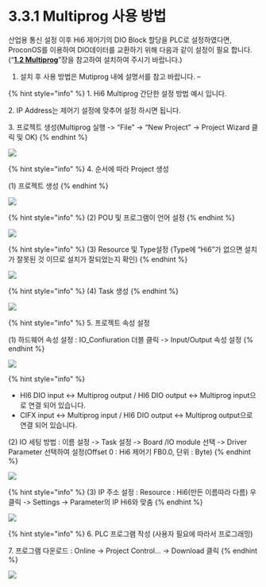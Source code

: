 # 3.3.1 Multiprog 사용 방법

산업용 통신 설정 이후 Hi6 제어기의 DIO Block 할당을 PLC로 설정하였다면, ProconOS를 이용하여 DIO데이터를 교환하기 위해 다음과 같이 설정이 필요 합니다. (“[**1.2 Multiprog**](../../1-install-program/1-2-multiprog.md)”장을 참고하여 설치하여 주시기 바랍니다.)

1. 설치 후 사용 방법은 Mutiprog 내에 설명서를 참고 바랍니다. –

{% hint style="info" %}
1\.      Hi6 Multiprog 간단한 설정 방법 예시 입니다.

2\.      IP Address는 제어기 설정에 맞추어 설정 하시면 됩니다.

3\.      프로젝트 생성(Multiprog 실행 -> “File” -> “New Project” -> Project Wizard 클릭 및 OK)
{% endhint %}

![](<../../_assets/image_20.png>)

{% hint style="info" %}
4\.      순서에 따라 Project 생성

(1)    프로젝트 생성
{% endhint %}

![](<../../_assets/image_15.png>)

{% hint style="info" %}
(2) POU 및 프로그램이 언어 설정
{% endhint %}

![](<../../_assets/image_18.png>)

{% hint style="info" %}
(3) Resource 및 Type설정 (Type에 “Hi6”가 없으면 설치가 잘못된 것 이므로 설치가 잘되었는지 확인)
{% endhint %}

![](<../../_assets/image_1.png>)

{% hint style="info" %}
(4) Task 생성
{% endhint %}

![](<../../_assets/image_8.png>)

{% hint style="info" %}
5\.      프로젝트 속성 설정

(1)    하드웨어 속성 설정 : IO\_Confiuration 더블 클릭 -> Input/Output 속성 설정
{% endhint %}

![](<../../_assets/image_16.png>)

{% hint style="info" %}
* HI6 DIO input <-> Multiprog output / HI6 DIO output <-> Multiprog input으로 연결 되어 있습니다.
* CIFX input <-> Multiprog input / HI6 DIO output <-> Multiprog output으로 연결 되어 있습니다.

&#x20;

(2)    IO 세팅 방법 : 이름 설정 -> Task 설정 -> Board /IO module 선택 -> Driver Parameter 선택하여 설정(Offset 0 : Hi6 제어기 FB0.0, 단위 : Byte)
{% endhint %}

![](<../../_assets/image_9.png>)

{% hint style="info" %}
(3) IP 주소 설정 : Resource : Hi6(만든 이름따라 다름) 우 클릭 -> Settings -> Parameter의 IP Hi6와 맞춤
{% endhint %}

![](<../../_assets/image_4.png>)

{% hint style="info" %}
6\.      PLC 프로그램 작성 (사용자 필요에 따라서 프로그래밍)

7\.      프로그램 다운로드 : Online -> Project Control… -> Download 클릭
{% endhint %}

![](<../../_assets/image_17.png>)
